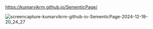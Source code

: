  https://kumarvikrm.github.io/SementicPage/
 
![screencapture-kumarvikrm-github-io-SementicPage-2024-12-18-20_24_27](https://github.com/user-attachments/assets/db61880f-3e8c-4170-83ab-588386f2ce4b)
